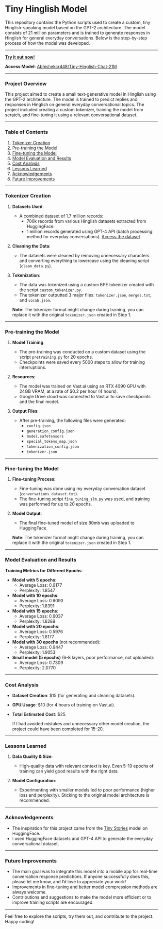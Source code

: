 # Tiny Hinglish Model

This repository contains the Python scripts used to create a custom, tiny Hinglish-speaking model based on the GPT-2 architecture. The model consists of 21 million parameters and is trained to generate responses in Hinglish for general everyday conversations. Below is the step-by-step process of how the model was developed.

---
**[Try it out now!](https://huggingface.co/spaces/Abhishekcr448/Hinglish-Chat-Prediction)**

**Access Model:** [Abhishekcr448/Tiny-Hinglish-Chat-21M](https://huggingface.co/Abhishekcr448/Tiny-Hinglish-Chat-21M)

---

### Project Overview

This project aimed to create a small text-generative model in Hinglish using the GPT-2 architecture. The model is trained to predict replies and responses in Hinglish on general everyday conversational topics. The project included creating a custom tokenizer, training the model from scratch, and fine-tuning it using a relevant conversational dataset.

---

### Table of Contents

1. [Tokenizer Creation](#tokenizer-creation)
2. [Pre-training the Model](#pre-training-the-model)
3. [Fine-tuning the Model](#fine-tuning-the-model)
4. [Model Evaluation and Results](#model-evaluation-and-results)
5. [Cost Analysis](#cost-analysis)
6. [Lessons Learned](#lessons-learned)
7. [Acknowledgements](#acknowledgements)
8. [Future Improvements](#future-improvements)

---

### Tokenizer Creation

1. **Datasets Used**:
   - A combined dataset of 1.7 million records:
     - 700k records from various Hinglish datasets extracted from HuggingFace.
     - 1 million records generated using GPT-4 API (batch processing method for everyday conversations). [Access the dataset](https://huggingface.co/datasets/Abhishekcr448/Hinglish-Everyday-Conversations-1M)
   
2. **Cleaning the Data**:
   - The datasets were cleaned by removing unnecessary characters and converting everything to lowercase using the cleaning script (`clean_data.py`).

3. **Tokenization**:
   - The data was tokenized using a custom BPE tokenizer created with the script `custom_tokenizer.py`.
   - The tokenizer outputted 3 major files: `tokenizer.json`, `merges.txt`, and `vocab.json`.

   **Note**: The tokenizer format might change during training, you can replace it with the original `tokenizer.json` created in Step 1.

---

### Pre-training the Model

1. **Model Training**:
   - The pre-training was conducted on a custom dataset using the script `pretraining.py` for 20 epochs.
   - Checkpoints were saved every 5000 steps to allow for training interruptions.

2. **Resources**:
   - The model was trained on Vast.ai using an RTX 4090 GPU with 24GB VRAM, at a rate of $0.2 per hour (4 hours).
   - Google Drive cloud was connected to Vast.ai to save checkpoints and the final model.

3. **Output Files**:
   - After pre-training, the following files were generated:
     - `config.json`
     - `generation_config.json`
     - `model.safetensors`
     - `special_tokens_map.json`
     - `tokenization_config.json`
     - `tokenizer.json`

---

### Fine-tuning the Model

1. **Fine-tuning Process**:
    - Fine-tuning was done using my everyday conversation dataset (`conversations_dataset.txt`).
    - The fine-tuning script `fine_tuning_slm.py` was used, and training was performed for up to 20 epochs.

2. **Model Output**:
   - The final fine-tuned model of size 80mb was uploaded to HuggingFace.

   **Note**: The tokenizer format might change during training, you can replace it with the original `tokenizer.json` created in Step 1.

---

### Model Evaluation and Results

**Training Metrics for Different Epochs**:
- **Model with 5 epochs**:
  - Average Loss: 0.6177
  - Perplexity: 1.8547
- **Model with 10 epochs**:
  - Average Loss: 0.6093
  - Perplexity: 1.8391
- **Model with 15 epochs**:
  - Average Loss: 0.6037
  - Perplexity: 1.8289
- **Model with 20 epochs**:
  - Average Loss: 0.5976
  - Perplexity: 1.8177
- **Model with 30 epochs** (not recommended):
  - Average Loss: 0.6447
  - Perplexity: 1.9053
- **Small model (5 epochs)** (6-8 layers, poor performance, not uploaded):
    - Average Loss: 0.7309
    - Perplexity: 2.0770

---

### Cost Analysis

- **Dataset Creation**: $15 (for generating and cleaning datasets).
- **GPU Usage**: $10 (for 4 hours of training on Vast.ai).
- **Total Estimated Cost**: $25.

   If I had avoided mistakes and unnecessary other model creation, the project could have been completed for $15–$20.

---

### Lessons Learned

1. **Data Quality & Size**:
   - High-quality data with relevant context is key. Even 5–10 epochs of training can yield good results with the right data.
   
2. **Model Configuration**:
   - Experimenting with smaller models led to poor performance (higher loss and perplexity). Sticking to the original model architecture is recommended.

---

### Acknowledgements

- The inspiration for this project came from the [Tiny Stories](https://huggingface.co/roneneldan/TinyStories-33M) model on HuggingFace.
- I used HuggingFace datasets and GPT-4 API to generate the everyday conversational dataset.

---

### Future Improvements

- The main goal was to integrate this model into a mobile app for real-time conversation response predictions. If anyone successfully does this, please let me know, and I’d love to appreciate your work!
- Improvements in fine-tuning and better model compression methods are always welcome.
- Contributions and suggestions to make the model more efficient or to improve training scripts are encouraged.

---

Feel free to explore the scripts, try them out, and contribute to the project. Happy coding!

